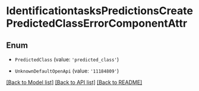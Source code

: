 # IdentificationtasksPredictionsCreatePredictedClassErrorComponentAttr


## Enum

* `PredictedClass` (value: `'predicted_class'`)

* `UnknownDefaultOpenApi` (value: `'11184809'`)

[[Back to Model list]](../README.md#documentation-for-models) [[Back to API list]](../README.md#documentation-for-api-endpoints) [[Back to README]](../README.md)
